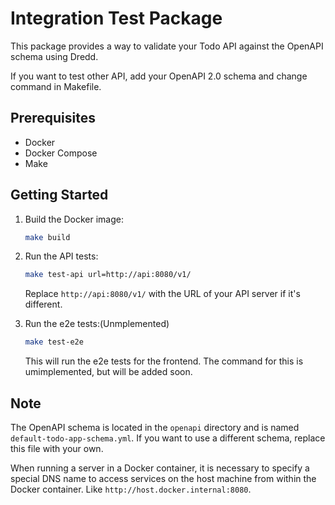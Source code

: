# Integration Test Package

This package provides a way to validate your Todo API against the OpenAPI schema using Dredd.

If you want to test other API, add your OpenAPI 2.0 schema and change command in Makefile.

## Prerequisites

- Docker
- Docker Compose
- Make

## Getting Started

1. Build the Docker image:

    ```bash
    make build
    ```

2. Run the API tests:

    ```bash
    make test-api url=http://api:8080/v1/
    ```

    Replace `http://api:8080/v1/` with the URL of your API server if it's different.

3. Run the e2e tests:(Unmplemented)

    ```bash
    make test-e2e
    ```

    This will run the e2e tests for the frontend. The command for this is umimplemented, but will be added soon.

## Note

The OpenAPI schema is located in the `openapi` directory and is named `default-todo-app-schema.yml`. If you want to use a different schema, replace this file with your own.

When running a server in a Docker container, it is necessary to specify a special DNS name to access services on the host machine from within the Docker container. Like `http://host.docker.internal:8080`.
